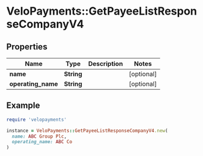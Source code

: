 # VeloPayments::GetPayeeListResponseCompanyV4

## Properties

| Name | Type | Description | Notes |
| ---- | ---- | ----------- | ----- |
| **name** | **String** |  | [optional] |
| **operating_name** | **String** |  | [optional] |

## Example

```ruby
require 'velopayments'

instance = VeloPayments::GetPayeeListResponseCompanyV4.new(
  name: ABC Group Plc,
  operating_name: ABC Co
)
```

